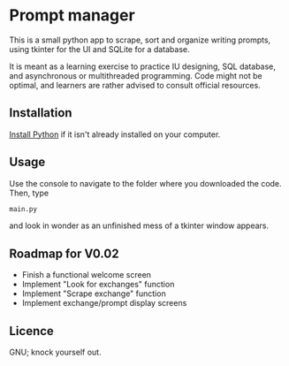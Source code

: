 # Prompt manager
This is a small python app to scrape, sort and organize writing prompts, using tkinter for the UI and SQLite for a database.

It is meant as a learning exercise to practice IU designing, SQL database, and asynchronous or multithreaded programming. Code might not be optimal, and learners are rather advised to consult official resources.

## Installation
[Install Python](https://www.python.org/downloads/) if it isn't already installed on your computer.



## Usage
Use the console to navigate to the folder where you downloaded the code. Then, type
```bash
main.py
```
and look in wonder as an unfinished mess of a tkinter window appears.

## Roadmap for V0.02
-  Finish a functional welcome screen
-  Implement "Look for exchanges" function
-  Implement "Scrape exchange" function
-  Implement exchange/prompt display screens

## Licence
GNU; knock yourself out.
